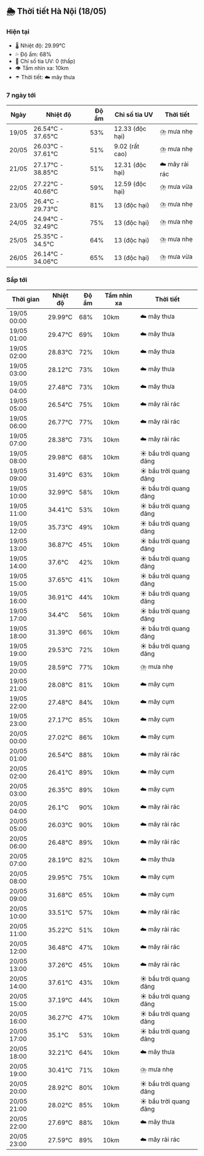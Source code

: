 ## 🌦️ Thời tiết Hà Nội (18/05)

### Hiện tại

- 🌡️ Nhiệt độ: 29.99℃
- 💦 Độ ẩm: 68%
- 🌟 Chỉ số tia UV: 0 (thấp)
- 👁️ Tầm nhìn xa: 10km
- ☂️ Thời tiết: ☁️ mây thưa

### 7 ngày tới

| Ngày | Nhiệt độ | Độ ẩm | Chỉ số tia UV | Thời tiết |
| --- | --- | --- | --- | --- |
| 19/05 | 26.54℃ - 37.65℃ | 53% | 12.33 (độc hại) | ⛈️ mưa nhẹ |
| 20/05 | 26.03℃ - 37.61℃ | 51% | 9.02 (rất cao) | ⛈️ mưa nhẹ |
| 21/05 | 27.17℃ - 38.85℃ | 51% | 12.31 (độc hại) | ☁️ mây rải rác |
| 22/05 | 27.22℃ - 40.66℃ | 59% | 12.59 (độc hại) | ⛈️ mưa vừa |
| 23/05 | 26.4℃ - 29.73℃ | 81% | 13 (độc hại) | ⛈️ mưa nhẹ |
| 24/05 | 24.94℃ - 32.49℃ | 75% | 13 (độc hại) | ⛈️ mưa nhẹ |
| 25/05 | 25.35℃ - 34.5℃ | 64% | 13 (độc hại) | ⛈️ mưa nhẹ |
| 26/05 | 26.14℃ - 34.06℃ | 65% | 13 (độc hại) | ⛈️ mưa vừa |

### Sắp tới

| Thời gian | Nhiệt độ | Độ ẩm | Tầm nhìn xa | Thời tiết |
| --- | --- | --- | --- | --- |
| 19/05 00:00 | 29.99℃ | 68% | 10km | ☁️ mây thưa |
| 19/05 01:00 | 29.47℃ | 69% | 10km | ☁️ mây thưa |
| 19/05 02:00 | 28.83℃ | 72% | 10km | ☁️ mây thưa |
| 19/05 03:00 | 28.12℃ | 73% | 10km | ☁️ mây thưa |
| 19/05 04:00 | 27.48℃ | 73% | 10km | ☁️ mây thưa |
| 19/05 05:00 | 26.54℃ | 75% | 10km | ☁️ mây rải rác |
| 19/05 06:00 | 26.77℃ | 77% | 10km | ☁️ mây rải rác |
| 19/05 07:00 | 28.38℃ | 73% | 10km | ☁️ mây rải rác |
| 19/05 08:00 | 29.98℃ | 68% | 10km | ☀️ bầu trời quang đãng |
| 19/05 09:00 | 31.49℃ | 63% | 10km | ☀️ bầu trời quang đãng |
| 19/05 10:00 | 32.99℃ | 58% | 10km | ☀️ bầu trời quang đãng |
| 19/05 11:00 | 34.41℃ | 53% | 10km | ☀️ bầu trời quang đãng |
| 19/05 12:00 | 35.73℃ | 49% | 10km | ☀️ bầu trời quang đãng |
| 19/05 13:00 | 36.87℃ | 45% | 10km | ☀️ bầu trời quang đãng |
| 19/05 14:00 | 37.6℃ | 42% | 10km | ☀️ bầu trời quang đãng |
| 19/05 15:00 | 37.65℃ | 41% | 10km | ☀️ bầu trời quang đãng |
| 19/05 16:00 | 36.91℃ | 44% | 10km | ☀️ bầu trời quang đãng |
| 19/05 17:00 | 34.4℃ | 56% | 10km | ☀️ bầu trời quang đãng |
| 19/05 18:00 | 31.39℃ | 66% | 10km | ☀️ bầu trời quang đãng |
| 19/05 19:00 | 29.53℃ | 72% | 10km | ☀️ bầu trời quang đãng |
| 19/05 20:00 | 28.59℃ | 77% | 10km | ⛈️ mưa nhẹ |
| 19/05 21:00 | 28.08℃ | 81% | 10km | ☁️ mây cụm |
| 19/05 22:00 | 27.48℃ | 84% | 10km | ☁️ mây cụm |
| 19/05 23:00 | 27.17℃ | 85% | 10km | ☁️ mây cụm |
| 20/05 00:00 | 27.02℃ | 86% | 10km | ☁️ mây cụm |
| 20/05 01:00 | 26.54℃ | 88% | 10km | ☁️ mây rải rác |
| 20/05 02:00 | 26.41℃ | 89% | 10km | ☁️ mây cụm |
| 20/05 03:00 | 26.35℃ | 89% | 10km | ☁️ mây cụm |
| 20/05 04:00 | 26.1℃ | 90% | 10km | ☁️ mây rải rác |
| 20/05 05:00 | 26.03℃ | 90% | 10km | ☁️ mây rải rác |
| 20/05 06:00 | 26.48℃ | 89% | 10km | ☁️ mây rải rác |
| 20/05 07:00 | 28.19℃ | 82% | 10km | ☁️ mây thưa |
| 20/05 08:00 | 29.95℃ | 75% | 10km | ☁️ mây cụm |
| 20/05 09:00 | 31.68℃ | 65% | 10km | ☁️ mây cụm |
| 20/05 10:00 | 33.51℃ | 57% | 10km | ☁️ mây rải rác |
| 20/05 11:00 | 35.22℃ | 51% | 10km | ☁️ mây rải rác |
| 20/05 12:00 | 36.48℃ | 47% | 10km | ☁️ mây rải rác |
| 20/05 13:00 | 37.26℃ | 45% | 10km | ☁️ mây rải rác |
| 20/05 14:00 | 37.61℃ | 43% | 10km | ☀️ bầu trời quang đãng |
| 20/05 15:00 | 37.19℃ | 44% | 10km | ☀️ bầu trời quang đãng |
| 20/05 16:00 | 36.27℃ | 47% | 10km | ☀️ bầu trời quang đãng |
| 20/05 17:00 | 35.1℃ | 53% | 10km | ☀️ bầu trời quang đãng |
| 20/05 18:00 | 32.21℃ | 64% | 10km | ☁️ mây thưa |
| 20/05 19:00 | 30.41℃ | 71% | 10km | ⛈️ mưa nhẹ |
| 20/05 20:00 | 28.92℃ | 80% | 10km | ☀️ bầu trời quang đãng |
| 20/05 21:00 | 28.02℃ | 85% | 10km | ☀️ bầu trời quang đãng |
| 20/05 22:00 | 27.69℃ | 88% | 10km | ☁️ mây thưa |
| 20/05 23:00 | 27.59℃ | 89% | 10km | ☁️ mây rải rác |
